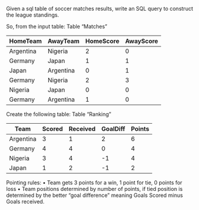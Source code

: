 Given a sql table of soccer matches results, write an SQL query to construct the league standings.  
 
So, from the input table: Table “Matches” 
 
| HomeTeam  | AwayTeam | HomeScore | AwayScore |
|-----------|----------|-----------|-----------|
| Argentina | Nigeria  | 2         | 0         |
| Germany   | Japan    | 1         | 1         |
| Japan     | Argentina| 0         | 1         |
| Germany   | Nigeria  | 2         | 3         |
| Nigeria   | Japan    | 0         | 0         |
| Germany   | Argentina| 1         | 0         |
 
Create the following table: Table “Ranking” 
 
| Team      | Scored | Received | GoalDiff | Points |
|-----------|--------|----------|----------|--------|
| Argentina | 3      | 1        | 2        | 6      |
| Germany   | 4      | 4        | 0        | 4      |
| Nigeria   | 3      | 4        | -1       | 4      |
| Japan     | 1      | 2        | -1       | 2      |
 
Pointing rules: 
•	Team gets 3 points for a win, 1 point for tie, 0 points for loss 
•	Team positions determined by number of points, if tied position is determined by the better “goal difference” meaning Goals Scored minus Goals received.  
